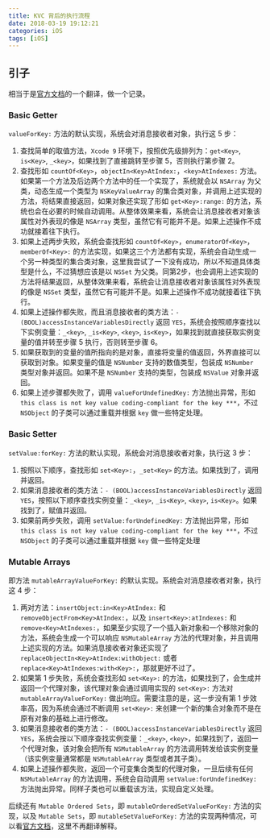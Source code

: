 ```yaml
---
title: KVC 背后的执行流程
date: 2018-03-19 19:12:21
categories: iOS
tags: [iOS]
---
```

## 引子
相当于是[官方文档](https://developer.apple.com/library/content/documentation/Cocoa/Conceptual/KeyValueCoding/SearchImplementation.html#//apple_ref/doc/uid/20000955-CJBBBFFA)的一个翻译，做一个记录。  
<!-- more -->
### Basic Getter
`valueForKey:` 方法的默认实现，系统会对消息接收者对象，执行这 5 步：

1. 查找简单的取值方法，`Xcode 9` 环境下，按照优先级排列为：`get<Key>`, `is<Key>`,  `_<key>`，如果找到了直接跳转至步骤 5，否则执行第步骤 2。
2. 查找形如 `countOf<Key>`，`objectIn<Key>AtIndex:`，`<key>AtIndexes:` 方法。如果第一个方法及后边两个方法中的任一个实现了，系统就会以 `NSArray` 为父类，动态生成一个类型为 `NSKeyValueArray` 的集合类对象，并调用上述实现的方法，将结果直接返回，如果对象还实现了形如 `get<Key>:range:` 的方法，系统也会在必要的时候自动调用。从整体效果来看，系统会让消息接收者对象该属性对外表现的像是 `NSArray` 类型，虽然它有可能并不是。如果上述操作不成功就接着往下执行。
3. 如果上述两步失败，系统会查找形如 `countOf<Key>`，`enumeratorOf<Key>`，`memberOf<Key>:` 的方法实现，如果这三个方法都有实现，系统会自动生成一个另一种类型的集合类对象，这里我尝试了一下没有成功，所以不知道具体类型是什么，不过猜想应该是以 `NSSet` 为父类。同第2步，也会调用上述实现的方法将结果返回，从整体效果来看，系统会让消息接收者对象该属性对外表现的像是 `NSSet` 类型，虽然它有可能并不是。如果上述操作不成功就接着往下执行。
4. 如果上述操作都失败，而且消息接收者的类方法：`- (BOOL)accessInstanceVariablesDirectly` 返回 `YES`，系统会按照顺序查找以下实例变量：`_<key>`, `_is<Key>`, `<key>`, `is<Key>`，如果找到就直接获取实例变量的值并转至步骤 5 执行，否则转至步骤 6。
5. 如果获取到的变量的值所指向的是对象，直接将变量的值返回，外界直接可以获取到对象。如果变量的值是 `NSNumber` 支持的数值类型，包装成 `NSNumber` 类型对象并返回。如果不是 `NSNumber` 支持的类型，包装成 `NSValue` 对象并返回。
6. 如果上述步骤都失败了，调用 `valueForUndefinedKey:` 方法抛出异常，形如 `this class is not key value coding-compliant for the key ***`，不过 `NSObject` 的子类可以通过重载并根据 `key` 做一些特定处理。

### Basic Setter
`setValue:forKey:` 方法的默认实现，系统会对消息接收者对象，执行这 3 步：

1. 按照以下顺序，查找形如 `set<Key>:`，`_set<Key>` 的方法。如果找到了，调用并返回。
2. 如果消息接收者的类方法：`- (BOOL)accessInstanceVariablesDirectly` 返回 `YES`，按照以下顺序查找实例变量：`_<key>`, `_is<Key>`, `<key>`, `is<Key>`。如果找到了，赋值并返回。
3. 如果前两步失败，调用 `setValue:forUndefinedKey:` 方法抛出异常，形如 `this class is not key value coding-compliant for the key ***`，不过 `NSObject` 的子类可以通过重载并根据 `key` 做一些特定处理


### Mutable Arrays
即方法 `mutableArrayValueForKey:` 的默认实现。系统会对消息接收者对象，执行这 4 步：

1. 两对方法：`insertObject:in<Key>AtIndex:` 和 `removeObjectFrom<Key>AtIndex:`，以及 `insert<Key>:atIndexes:` 和 `remove<Key>AtIndexes:`，如果至少实现了一个插入新对象和一个移除对象的方法，系统会生成一个可以响应 `NSMutableArray` 方法的代理对象，并且调用上述实现的方法。如果消息接收者对象还实现了 `replaceObjectIn<Key>AtIndex:withObject:` 或者 `replace<Key>AtIndexes:with<Key>:`，那就更好不过了。
2. 如果第 1 步失败，系统会查找形如 `set<Key>:` 的方法，如果找到了，会生成并返回一个代理对象，该代理对象会通过调用实现的 `set<Key>:` 方法对 `mutableArrayValueForKey:` 做出响应。需要注意的是，这一步没有第 1 步效率高，因为系统会通过不断调用 `set<Key>:` 来创建一个新的集合对象而不是在原有对象的基础上进行修改。
3. 如果消息接收者的类方法：`- (BOOL)accessInstanceVariablesDirectly` 返回 `YES`，系统会按以下顺序查找实例变量：`_<key>`, `<key>`，如果找到了，返回一个代理对象，该对象会把所有 `NSMutableArray` 的方法调用转发给该实例变量（该实例变量通常都是 `NSMutableArray` 类型或者其子类）。
4. 如果上述操作都失败，返回一个可变集合类型的代理对象，一旦后续有任何 `NSMutableArray` 的方法调用，系统会自动调用 `setValue:forUndefinedKey:` 方法抛出异常。同样子类也可以重载该方法，实现自定义处理。

后续还有 `Mutable Ordered Sets`，即 `mutableOrderedSetValueForKey:` 方法的实现，以及 `Mutable Sets`，即 `mutableSetValueForKey:` 方法的实现两种情况，可以看[官方文档](https://developer.apple.com/library/content/documentation/Cocoa/Conceptual/KeyValueCoding/SearchImplementation.html#//apple_ref/doc/uid/20000955-CJBBBFFA)，这里不再翻译解释。